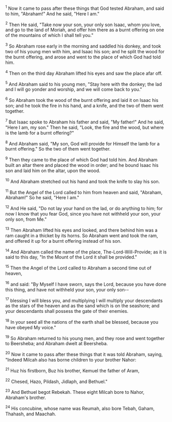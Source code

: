 <sup>1</sup> 
Now it came to pass after these things that God tested Abraham, and said to him, "Abraham!" And he said, "Here I am." 

<sup>2</sup> 
Then He said, "Take now your son, your only son Isaac, whom you love, and go to the land of Moriah, and offer him there as a burnt offering on one of the mountains of which I shall tell you." 

<sup>3</sup> 
So Abraham rose early in the morning and saddled his donkey, and took two of his young men with him, and Isaac his son; and he split the wood for the burnt offering, and arose and went to the place of which God had told him. 

<sup>4</sup> 
Then on the third day Abraham lifted his eyes and saw the place afar off. 

<sup>5</sup> 
And Abraham said to his young men, "Stay here with the donkey; the lad and I will go yonder and worship, and we will come back to you." 

<sup>6</sup> 
So Abraham took the wood of the burnt offering and laid it on Isaac his son; and he took the fire in his hand, and a knife, and the two of them went together. 

<sup>7</sup> 
But Isaac spoke to Abraham his father and said, "My father!" And he said, "Here I am, my son." Then he said, "Look, the fire and the wood, but where is the lamb for a burnt offering?" 

<sup>8</sup> 
And Abraham said, "My son, God will provide for Himself the lamb for a burnt offering." So the two of them went together. 

<sup>9</sup> 
Then they came to the place of which God had told him. And Abraham built an altar there and placed the wood in order; and he bound Isaac his son and laid him on the altar, upon the wood. 

<sup>10</sup> 
And Abraham stretched out his hand and took the knife to slay his son. 

<sup>11</sup> 
But the Angel of the Lord called to him from heaven and said, "Abraham, Abraham!" So he said, "Here I am." 

<sup>12</sup> 
And He said, "Do not lay your hand on the lad, or do anything to him; for now I know that you fear God, since you have not withheld your son, your only son, from Me." 

<sup>13</sup> 
Then Abraham lifted his eyes and looked, and there behind him was a ram caught in a thicket by its horns. So Abraham went and took the ram, and offered it up for a burnt offering instead of his son. 

<sup>14</sup> 
And Abraham called the name of the place, The-Lord-Will-Provide; as it is said to this day, "In the Mount of the Lord it shall be provided." 

<sup>15</sup> 
Then the Angel of the Lord called to Abraham a second time out of heaven, 

<sup>16</sup> 
and said: "By Myself I have sworn, says the Lord, because you have done this thing, and have not withheld your son, your only son-- 

<sup>17</sup> 
blessing I will bless you, and multiplying I will multiply your descendants as the stars of the heaven and as the sand which is on the seashore; and your descendants shall possess the gate of their enemies. 

<sup>18</sup> 
In your seed all the nations of the earth shall be blessed, because you have obeyed My voice." 

<sup>19</sup> 
So Abraham returned to his young men, and they rose and went together to Beersheba; and Abraham dwelt at Beersheba.

<sup>20</sup> 
Now it came to pass after these things that it was told Abraham, saying, "Indeed Milcah also has borne children to your brother Nahor: 

<sup>21</sup> 
Huz his firstborn, Buz his brother, Kemuel the father of Aram, 

<sup>22</sup> 
Chesed, Hazo, Pildash, Jidlaph, and Bethuel." 

<sup>23</sup> 
And Bethuel begot Rebekah. These eight Milcah bore to Nahor, Abraham's brother. 

<sup>24</sup> 
His concubine, whose name was Reumah, also bore Tebah, Gaham, Thahash, and Maachah.